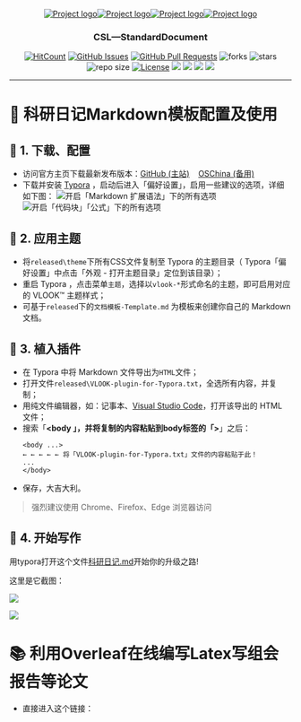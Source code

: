 <p align="center">
  <a href="" rel="noopener">
 <img src="https://blog-1259799643.cos.ap-shanghai.myqcloud.com/2020-07-01-1.png" alt="Project logo"><img src="https://blog-1259799643.cos.ap-shanghai.myqcloud.com/2020-07-01-2.png" alt="Project logo"><img src="https://blog-1259799643.cos.ap-shanghai.myqcloud.com/2020-07-01-3.png" alt="Project logo"><img src="https://blog-1259799643.cos.ap-shanghai.myqcloud.com/2020-07-01-4.png" alt="Project logo"></a>
</p>

<h3 align="center">CSL—StandardDocument</h3>

<div align="center">

[![HitCount](http://hits.dwyl.com/CyberspaceSecurityLabSoochowUniversity/SoochowUniversity_CyberspaceSecurityLab_Document.svg)](http://hits.dwyl.com/CyberspaceSecurityLabSoochowUniversity/SoochowUniversity_CyberspaceSecurityLab_Document)
[![GitHub Issues](https://img.shields.io/github/issues/CyberspaceSecurityLabSoochowUniversity/SoochowUniversity_CyberspaceSecurityLab_Document.svg)](https://github.com/CyberspaceSecurityLabSoochowUniversity/SoochowUniversity_CyberspaceSecurityLab_Document)
[![GitHub Pull Requests](https://img.shields.io/github/issues-pr/CyberspaceSecurityLabSoochowUniversity/SoochowUniversity_CyberspaceSecurityLab_Document.svg)](https://github.com/CyberspaceSecurityLabSoochowUniversity/SoochowUniversity_CyberspaceSecurityLab_Document/pulls)
![forks](https://img.shields.io/github/forks/CyberspaceSecurityLabSoochowUniversity/SoochowUniversity_CyberspaceSecurityLab_Document)
![stars](	https://img.shields.io/github/stars/CyberspaceSecurityLabSoochowUniversity/SoochowUniversity_CyberspaceSecurityLab_Document)
![repo size](https://img.shields.io/github/repo-size/CyberspaceSecurityLabSoochowUniversity/SoochowUniversity_CyberspaceSecurityLab_Document)
[![License](https://img.shields.io/badge/license-MIT-blue.svg)](/LICENSE)
![](https://img.shields.io/badge/docs-99%25-ff69b4)
![](https://img.shields.io/badge/downloads-666-orange)
![](https://img.shields.io/badge/release-v1.0-yellow)
![](https://img.shields.io/youtube/likes/ioNng23DkIM?style=flat-square&withDislikes)
</div>

---


# 📄 科研日记Markdown模板配置及使用

## 📕 1. 下载、配置

- 访问官方主页下载最新发布版本：[GitHub (主站)](https://github.com/MadMaxChow/VLOOK/releases)&nbsp;&nbsp;&nbsp;&nbsp;[OSChina (备用)](https://www.oschina.net/p/vlook)
- 下载并安装 [Typora](https://www.typora.io) ，启动后进入「偏好设置」，启用一些建议的选项，详细如下图：
![开启「Markdown 扩展语法」下的所有选项](https://tva1.sinaimg.cn/large/006tNbRwgy1ganwt7vwlaj31540cita9.jpg)
![开启「代码块」「公式」下的所有选项](https://tva1.sinaimg.cn/large/006tNbRwgy1ganwt7l785j315k0fuwg4.jpg)

## 📗 2. 应用主题

+ 将`released\theme`下所有CSS文件复制至 Typora 的主题目录（ Typora「偏好设置」中点击「外观 - 打开主题目录」定位到该目录）；
+ 重启 Typora ，点击菜单`主题`，选择以`vlook-*`形式命名的主题，即可启用对应的 VLOOK™ 主题样式；
+ 可基于`released`下的`文档模板-Template.md` 为模板来创建你自己的 Markdown 文档。

## 📘 3. 植入插件

+ 在 Typora 中将 Markdown 文件导出为`HTML`文件；
+ 打开文件`released\VLOOK-plugin-for-Typora.txt`，全选所有内容，并复制；
+ 用纯文件编辑器，如：记事本、[Visual Studio Code](https://code.visualstudio.com/)，打开该导出的 HTML 文件；
+ 搜索「**<body **」，并将复制的内容粘贴到body标签的「**>**」之后：
  ```
  <body ...>
  ← ← ← ← ← 将「VLOOK-plugin-for-Typora.txt」文件的内容粘贴于此！
  ...
  </body>
  ```
+ 保存，大吉大利。

> 强烈建议使用 Chrome、Firefox、Edge 浏览器访问

## 📘 4. 开始写作

用typora打开这个文件[科研日记.md](https://github.com/CyberspaceSecurityLabSoochowUniversity/SoochowUniversity_CyberspaceSecurityLab_Document/blob/master/%E7%A7%91%E7%A0%94%E6%97%A5%E8%AE%B0.md)开始你的升级之路!

这里是它截图：

![](https://blog-1259799643.cos.ap-shanghai.myqcloud.com/2020-07-01-5.png)

![](https://blog-1259799643.cos.ap-shanghai.myqcloud.com/2020-07-01-6.png)

# 📚 利用Overleaf在线编写Latex写组会报告等论文

- 直接进入这个链接：


